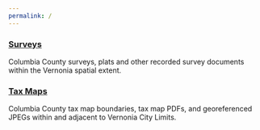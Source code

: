 ```yaml
---
permalink: /
---
```


### [Surveys](surveys)

Columbia County surveys, plats and other recorded survey documents within the Vernonia spatial extent.

### [Tax Maps](tax-maps)

Columbia County tax map boundaries, tax map PDFs, and georeferenced JPEGs within and adjacent to Vernonia City Limits.
